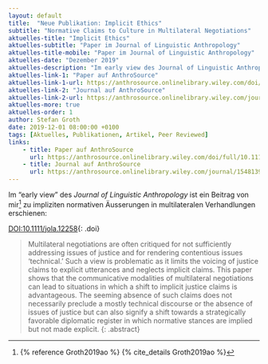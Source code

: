 ```yaml
---
layout: default
title:  "Neue Publikation: Implicit Ethics"
subtitle: "Normative Claims to Culture in Multilateral Negotiations"
aktuelles-title: "Implicit Ethics"
aktuelles-subtitle: "Paper im Journal of Linguistic Anthropology"
aktuelles-title-mobile: "Paper im Journal of Linguistic Anthropology"
aktuelles-date: "Dezember 2019"
aktuelles-description: "Im early view des Journal of Linguistic Anthropology ist ein Beitrag von mir zu impliziten normativen Äusserungen in multilateralen Verhandlungen erschienen."
aktuelles-link-1: "Paper auf AnthroSource"
aktuelles-link-1-url: https://anthrosource.onlinelibrary.wiley.com/doi/full/10.1111/jola.12258
aktuelles-link-2: "Journal auf AnthroSource"
aktuelles-link-2-url: https://anthrosource.onlinelibrary.wiley.com/journal/15481395
aktuelles-more: true
aktuelles-order: 1
author: Stefan Groth
date: 2019-12-01 08:00:00 +0100
tags: [Aktuelles, Publikationen, Artikel, Peer Reviewed]
links:
    - title: Paper auf AnthroSource
      url: https://anthrosource.onlinelibrary.wiley.com/doi/full/10.1111/jola.12258
    - title: Journal auf AnthroSource
      url: https://anthrosource.onlinelibrary.wiley.com/journal/15481395
---
```

Im “early view” des *Journal of Linguistic Anthropology* ist ein Beitrag von mir[^1] zu impliziten normativen Äusserungen in multilateralen Verhandlungen erschienen:

[DOI:10.1111/jola.12258](https://doi.org/10.1111/jola.12258){: .doi}
> Multilateral negotiations are often critiqued for not sufficiently addressing issues of justice and for rendering contentious issues ‘technical.’ Such a view is problematic as it limits the voicing of justice claims to explicit utterances and neglects implicit claims. This paper shows that the communicative modalities of multilateral negotiations can lead to situations in which a shift to implicit justice claims is advantageous. The seeming absence of such claims does not necessarily preclude a mostly technical discourse or the absence of issues of justice but can also signify a shift towards a strategically favorable diplomatic register in which normative stances are implied but not made explicit.
{: .abstract}

[^1]: {% reference Groth2019ao %} {% cite_details Groth2019ao %}

